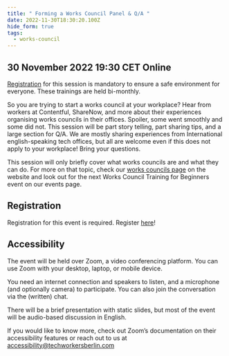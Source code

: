```yaml
---
title: " Forming a Works Council Panel & Q/A "
date: 2022-11-30T18:30:20.100Z
hide_form: true
tags:
  - works-council
---
```

## 30 November 2022 19:30 CET Online

[Registration](https://us02web.zoom.us/meeting/register/tZEudeihqTgpH9cvAVPVRtfTgirlKMZ3Nttc) for this session is mandatory to ensure a safe environment for everyone. These trainings are held bi-monthly.

So you are trying to start a works council at your workplace? Hear from workers at Contentful, ShareNow, and more about their experiences organising works councils in their offices. Spoiler, some went smoothly and some did not. This session will be part story telling, part sharing tips, and a large section for Q/A. We are mostly sharing experiences from International english-speaking tech offices, but all are welcome even if this does not apply to your workplace! Bring your questions.

This session will only briefly cover what works councils are and what they can do. For more on that topic, check our [works councils page](https://techworkersberlin.com/works-councils) on the website and look out for the next Works Council Training for Beginners event on our events page.

## Registration

Registration for this event is required. Register [here](https://us02web.zoom.us/meeting/register/tZEudeihqTgpH9cvAVPVRtfTgirlKMZ3Nttc)!

## Accessibility

The event will be held over Zoom, a video conferencing platform. You can use Zoom with your desktop, laptop, or mobile device.

You need an internet connection and speakers to listen, and a microphone (and optionally camera) to participate. You can also join the conversation via the (written) chat.

There will be a brief presentation with static slides, but most of the event will be audio-based discussion in English.

If you would like to know more, check out Zoom’s documentation on their accessibility features or reach out to us at accessibility@techworkersberlin.com
